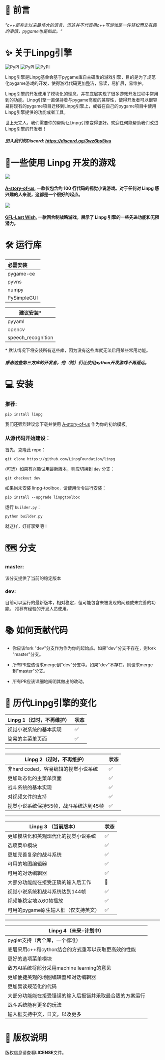 # :speech_balloon: 前言

###### *"c++是有史以来最伟大的语言，但这并不代表用c++写游戏是一件轻松而又有趣的事情，pygame也是如此。"*



# :sparkles: 关于Linpg引擎

![PyPI](https://img.shields.io/pypi/pyversions/linpg?style=for-the-badge&logo=pypi) ![PyPI](https://img.shields.io/pypi/v/linpg?style=for-the-badge&logo=pypi) ![PyPI](https://img.shields.io/pypi/dm/linpg?style=for-the-badge&logo=pypi)

Linpg引擎是Linpg基金会基于pygame库自主研发的游戏引擎，目的是为了规范化pygame游戏的开发，使得游戏代码更加整洁，易读，易扩展，易维护。

Linpg引擎的开发使用了模块化的理念，并在底层实现了很多游戏开发过程中常用到的功能。Linpg引擎一直保持着与pygame高度的兼容性，使得开发者可以很容易将现有的pygame项目迁移到Linpg引擎上，或者在自己的pygame项目中使用Linpg引擎提供的功能或者工具。

世上无完人，我们需要你的帮助让Linpg引擎变得更好。欢迎任何能帮助我们改进Linpg引擎的开发者！

##### 加入我们的Discord: https://discord.gg/3wz6bs5jvu



# :crystal_ball:一些使用 Linpg 开发的游戏

![](https://github.com/LinpgFoundation/A-story-of-us/raw/master/Assets/image/screenshot/dialog.png)

#### [A-story-of-us](https://github.com/LinpgFoundation/A-story-of-us), 一款仅包含约 100 行代码的视觉小说游戏。对于任何对 Linpg 感兴趣的人来说，这都是一个很好的起点。

![](https://github.com/TigeiaWorkshop/GFL-LastWish/raw/master/Assets/image/screenshot/battle.png)

#### [GFL-Last Wish](https://github.com/TigeiaWorkshop/GFL-LastWish ), 一款回合制战略游戏，展示了 Linpg 引擎的一些先进功能和无限潜力。



# :hammer_and_wrench: 运行库 

| 必需安装 |
| :---------- |
| pygame-ce   |
| pyvns       |
| numpy       |
| PySimpleGUI |

| 建议安装*          |
| ------------------ |
| pyyaml             |
| opencv             |
| speech_recognition |

\* 默认情况下将安装所有这些库，因为没有这些库就无法启用某些常用功能。

##### 感谢这些第三方库的开发者，他（她）们让使用python开发游戏不再遥远。



# :computer: 安装

### 推荐:

```
pip install linpg
```

我们还强烈建议您下载并使用 [A-story-of-us](https://github.com/LinpgFoundation/A-story-of-us) 作为你的初始模板。

### 从源代码开始建设：

首先，克隆此 repo：

```
git clone https://github.com/LinpgFoundation/linpg
```

(可选）如果有兴趣试用最新版本，则应切换到 `dev` 分支：

```
git checkout dev
```

如果尚未安装 linpg-toolbox，请使用命令进行安装：

```
pip install --upgrade linpgtoolbox
```

运行 `builder.py`：

```
python builder.py
```

就这样，好好享受吧！


# :world_map: 分支​

### master:

该分支提供了当前的稳定版本

### dev:

目前可以运行的最新版本，相对稳定，但可能包含未被发现的问题或未完善的功能。 推荐有经验的开发人员使用。



# :books: 如何贡献代码

- 你应该fork "dev"分支作为作为你的起始点。如果"dev"分支不存在，则fork "master"分支。

- 所有PR应该请求merge到"dev"分支中。如果"dev"不存在，则请求merge到"master"分支。

- 所有PR应该详细地阐明其做出的改动。



# :construction: 历代Linpg引擎的变化

| Linpg 1（过时，不再维护） | 状态               |
| ------------------------- | ------------------ |
| 视觉小说系统的基本实现    | :white_check_mark: |
| 简易的主菜单页面          | :white_check_mark: |

------

|Linpg 2（过时，不再维护）|状态|
| -------------------------------------- | ------------------ |
| 非hard coded，容易编辑的视觉小说系统   | :white_check_mark: |
| 更加动态化的主菜单页面                 | :white_check_mark: |
| 战斗系统的基本实现                     | :white_check_mark: |
| 对视频文件的支持                       | :white_check_mark: |
| 视觉小说系统保持55帧，战斗系统达到45帧 | :white_check_mark: |

------

|Linpg 3 （当前版本）|状态|
| ------------------------------------ | ------------------ |
| 更加模块化和美观现代化的视觉小说系统 | :white_check_mark: |
| 选项菜单模块                         | :white_check_mark: |
| 更加完善复杂的战斗系统               | :white_check_mark: |
| 可用的地图编辑器                     | :white_check_mark: |
| 可用的对话编辑器                     | :white_check_mark: |
| 大部分功能能在接受正确的输入后工作   | :hammer:         |
| 视觉小说系统和战斗系统达到144帧       | :white_check_mark: |
| 视频能稳定地以60帧播放               | :white_check_mark: |
| 可用的pygame原生输入框（仅支持英文） | :white_check_mark: |

------

|Linpg 4（未来-计划中）|
| -------------------------------------------------------- |
| pyglet支持（两个库，一个标准）                           |
| 底层采用c++和cython结合的方式重写以获取更高效的性能      |
| 更好的选项菜单模块                                       |
| 敌方AI系统将部分采用machine learning的意见               |
| 更加便捷美观的地图编辑器和对话编辑器                     |
| 更加易读规范化的代码                                     |
| 大部分功能能在接受错误的输入后报错并采取最合适的方案运行 |
| 战斗系统能有更多的玩法                                   |
| 输入框支持中文，日文，以及更多                           |




# :memo: 版权说明

版权信息请查看**LICENSE**文件。